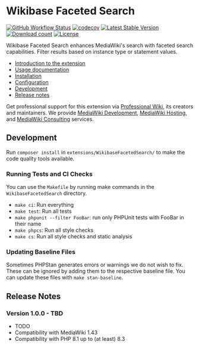 # Wikibase Faceted Search

[![GitHub Workflow Status](https://img.shields.io/github/actions/workflow/status/ProfessionalWiki/WikibaseFacetedSearch/ci.yml?branch=master)](https://github.com/ProfessionalWiki/WikibaseFacetedSearch/actions?query=workflow%3ACI)
[![codecov](https://codecov.io/gh/ProfessionalWiki/WikibaseFacetedSearch/branch/master/graph/badge.svg)](https://codecov.io/gh/ProfessionalWiki/WikibaseFacetedSearch)
[![Latest Stable Version](https://poser.pugx.org/professional-wiki/wikibase-faceted-search/v/stable)](https://packagist.org/packages/professional-wiki/wikibase-faceted-search)
[![Download count](https://poser.pugx.org/professional-wiki/wikibase-faceted-search/downloads)](https://packagist.org/packages/professional-wiki/wikibase-faceted-search)
[![License](https://poser.pugx.org/professional-wiki/wikibase-faceted-search/license)](LICENSE)

Wikibase Faceted Search enhances MediaWiki's search with faceted search capabilities. Filter results based on instance type or statement values.

- [Introduction to the extension](TODO)
- [Usage documentation](https://professional.wiki/en/extension/wikibase-faceted-search#Usage)
- [Installation](https://professional.wiki/en/extension/wikibase-faceted-search#Installation)
- [Configuration](https://professional.wiki/en/extension/wikibase-faceted-search#Configuration)
- [Development](#development)
- [Release notes](#release-notes)

Get professional support for this extension via [Professional Wiki], its creators and maintainers.
We provide [MediaWiki Development], [MediaWiki Hosting], and [MediaWiki Consulting] services.

## Development

Run `composer install` in `extensions/WikibaseFacetedSearch/` to make the code quality tools available.

### Running Tests and CI Checks

You can use the `Makefile` by running make commands in the `WikibaseFacetedSearch` directory.

* `make ci`: Run everything
* `make test`: Run all tests
* `make phpunit --filter FooBar`: run only PHPUnit tests with FooBar in their name
* `make phpcs`: Run all style checks
* `make cs`: Run all style checks and static analysis

### Updating Baseline Files

Sometimes PHPStan generates errors or warnings we do not wish to fix.
These can be ignored by adding them to the respective baseline file.
You can update these files with `make stan-baseline`.

## Release Notes

### Version 1.0.0 - TBD

* TODO
* Compatibility with MediaWiki 1.43
* Compatibility with PHP 8.1 up to (at least) 8.3

[Professional Wiki]: https://professional.wiki
[MediaWiki Hosting]: https://pro.wiki
[MediaWiki Development]: https://professional.wiki/en/mediawiki-development
[MediaWiki Consulting]: https://professional.wiki/en/mediawiki-consulting-services
